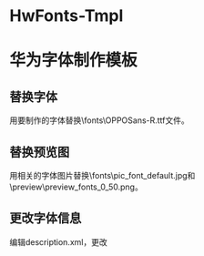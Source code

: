 # HwFonts-Tmpl
华为字体制作模板
===============

替换字体
-------
用要制作的字体替换\fonts\OPPOSans-R.ttf文件。<br>

替换预览图
---------
用相关的字体图片替换\fonts\pic_font_default.jpg和\preview\preview_fonts_0_50.png。<br>

更改字体信息
-----------
编辑description.xml，更改<title><title-cn><author><desinger>等信息。

